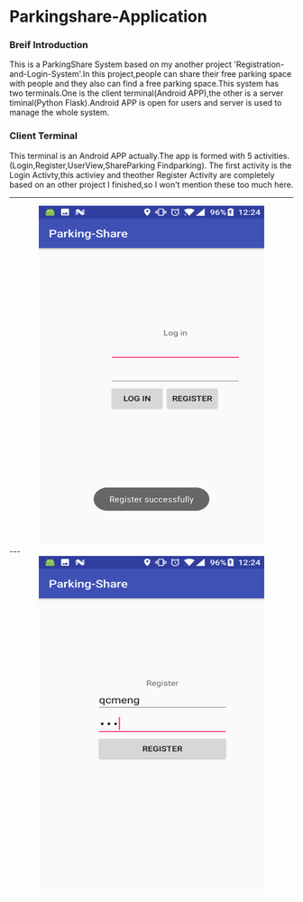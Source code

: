# Parkingshare-Application
### Breif Introduction
   This is a ParkingShare System based on my another project 'Registration-and-Login-System'.In this project,people can
   share their free parking space with people and they also can find a free parking space.This system has two terminals.One
   is the client terminal(Android APP),the other is a server timinal(Python Flask).Android APP is open for users and server is
   used to manage the whole system.
   
### Client Terminal
   This terminal is an Android APP actually.The app is formed with 5 activities.(Login,Register,UserView,ShareParking Findparking).
   The first activity is the Login Activty,this activiey and theother Register Activity are completely based on an other project I finished,so I won't mention these too much here.

---
<div align=center>
<img src="https://raw.githubusercontent.com/s2117402/Parkingshare-Application/master/Image/login.png" width="400" height="600" alt="Login"/>
</div>
---
<div align=center>
<img src="https://raw.githubusercontent.com/s2117402/Parkingshare-Application/master/Image/register.png" width="400" height="600" alt="Login"/>
</div>


   
